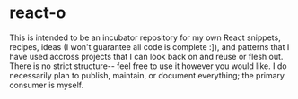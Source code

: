 # react-o

This is intended to be an incubator repository for my own React snippets, recipes, ideas (I won't guarantee all code is complete :]), and patterns that I have used accross projects that I can look back on and reuse or flesh out. There is no strict structure-- feel free to use it however you would like. I do necessarily plan to publish, maintain, or document everything; the primary consumer is myself.
